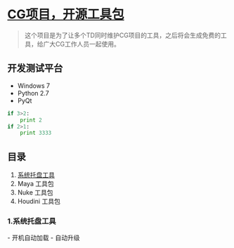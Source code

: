 # [CG项目，开源工具包](https://github.com/GDC-TD/OSP)
> 这个项目是为了让多个TD同时维护CG项目的工具，之后将会生成免费的工具，给广大CG工作人员一起使用。

## 开发测试平台
- Windows 7
- Python 2.7
- PyQt

```python
if 3>2:
    print 2
if 2>1:
    print 3333
```

## 目录
1. [系统托盘工具](#001)
2. Maya 工具包
3. Nuke 工具包
4. Houdini 工具包


<h3 id="001">
1.系统托盘工具
</h3>
- 开机自动加载
- 自动升级
